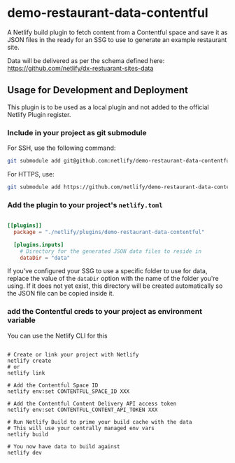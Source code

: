  # demo-restaurant-data-contentful

 A Netlify build plugin to fetch content from a Contentful space and save it as JSON files in the ready for an SSG to use to generate an example restaurant site.

 Data will be delivered as per the schema defined here: https://github.com/netlify/dx-restuarant-sites-data


 ## Usage for Development and Deployment

This plugin is to be used as a local plugin and not added to the official Netlify Plugin register.

### Include in your project as git submodule

For SSH, use the following command:

```bash
git submodule add git@github.com:netlify/demo-restaurant-data-contentful netlify/plugins/demo-restaurant-data-contentful
```

For HTTPS, use:

```bash
git submodule add https://github.com/netlify/demo-restaurant-data-contentful netlify/plugins/demo-restaurant-data-contentful
```

### Add the plugin to your project's `netlify.toml`

```toml

[[plugins]]
  package = "./netlify/plugins/demo-restaurant-data-contentful"

  [plugins.inputs]
    # Directory for the generated JSON data files to reside in
    dataDir = "data"

```

If you've configured your SSG to use a specific folder to use for data, replace the value of the `dataDir` option with the name of the folder you're using. If it does not yet exist, this directory will be created automatically so the JSON file can be copied inside it.


### add the Contentful creds to your project as environment variable

You can use the Netlify CLI for this

```

# Create or link your project with Netlify
netlify create
# or
netlify link

# Add the Contentful Space ID
netlify env:set CONTENTFUL_SPACE_ID XXX

# Add the Contentful Content Delivery API access token
netlify env:set CONTENTFUL_CONTENT_API_TOKEN XXX

# Run Netlify Build to prime your build cache with the data 
# This will use your centrally managed env vars
netlify build

# You now have data to build against
netlify dev
```


